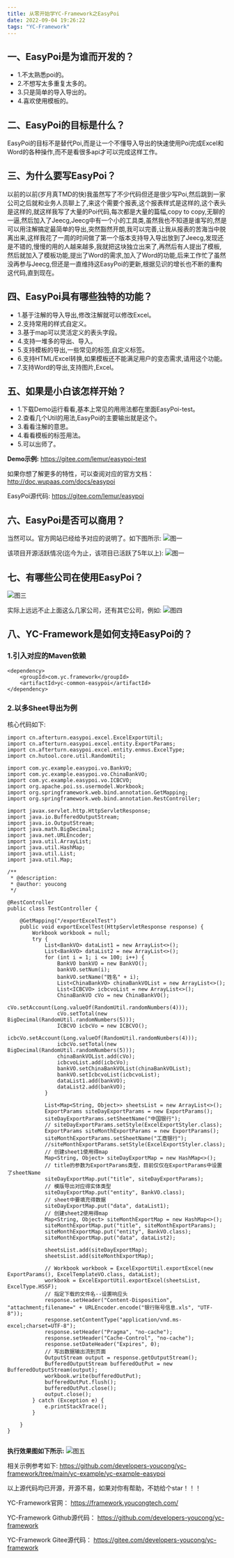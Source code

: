 ```yaml
---
title: 从零开始学YC-Framework之EasyPoi
date: 2022-09-04 19:26:22
tags: "YC-Framework"
---
```


## 一、EasyPoi是为谁而开发的？
<!--more-->

- 1.不太熟悉poi的。
- 2.不想写太多重复太多的。
- 3.只是简单的导入导出的。
- 4.喜欢使用模板的。


## 二、EasyPoi的目标是什么？
EasyPoi的目标不是替代Poi,而是让一个不懂导入导出的快速使用Poi完成Excel和Word的各种操作,而不是看很多api才可以完成这样工作。

## 三、为什么要写EasyPoi？
以前的以前(岁月真TMD的快)我虽然写了不少代码但还是很少写Poi,然后跳到一家公司之后就和业务人员聊上了,来这个需要个报表,这个报表样式是这样的,这个表头是这样的,就这样我写了大量的Poi代码,每次都是大量的篇幅,copy to copy,无聊的一逼,然后加入了Jeecg,Jeecg中有一个小的工具类,虽然我也不知道是谁写的,然是可以用注解搞定最简单的导出,突然豁然开朗,我可以完善,让我从报表的苦海当中脱离出来,这样我花了一周的时间做了第一个版本支持导入导出放到了Jeecg,发现还是不错的,慢慢的用的人越来越多,我就把这块独立出来了,再然后有人提出了模板,然后就加入了模板功能,提出了Word的需求,加入了Word的功能,后来工作忙了虽然没再参与Jeecg,但还是一直维持这EasyPoi的更新,根据见识的增长也不断的重构这代码,直到现在。

## 四、EasyPoi具有哪些独特的功能？
- 1.基于注解的导入导出,修改注解就可以修改Excel。
- 2.支持常用的样式自定义。
- 3.基于map可以灵活定义的表头字段。
- 4.支持一堆多的导出、导入。
- 5.支持模板的导出,一些常见的标签,自定义标签。
- 6.支持HTML/Excel转换,如果模板还不能满足用户的变态需求,请用这个功能。
- 7.支持Word的导出,支持图片,Excel。


## 五、如果是小白该怎样开始？
- 1.下载Demo运行看看,基本上常见的用用法都在里面EasyPoi-test。
- 2.查看几个Util的用法,EasyPoi的主要输出就是这个。
- 3.看看注解的意思。
- 4.看看模板的标签用法。
- 5.可以出师了。

**Demo示例:**
https://gitee.com/lemur/easypoi-test

如果你想了解更多的特性，可以查阅对应的官方文档：
http://doc.wupaas.com/docs/easypoi

EasyPoi源代码:
https://gitee.com/lemur/easypoi

## 六、EasyPoi是否可以商用？
当然可以。官方网站已经给予对应的说明了。如下图所示:
![图一](从零开始学YC-Framework之EasyPoi/01.png)

该项目开源活跃情况(迄今为止，该项目已活跃了5年以上):
![图一](从零开始学YC-Framework之EasyPoi/02.png)

## 七、有哪些公司在使用EasyPoi？
![图三](从零开始学YC-Framework之EasyPoi/03.png)

实际上远远不止上面这么几家公司，还有其它公司，例如:
![图四](从零开始学YC-Framework之EasyPoi/04.png)

## 八、YC-Framework是如何支持EasyPoi的？

### 1.引入对应的Maven依赖
```
<dependency>
    <groupId>com.yc.framework</groupId>
    <artifactId>yc-common-easypoi</artifactId>
</dependency>

```

### 2.以多Sheet导出为例
核心代码如下:
```
import cn.afterturn.easypoi.excel.ExcelExportUtil;
import cn.afterturn.easypoi.excel.entity.ExportParams;
import cn.afterturn.easypoi.excel.entity.enmus.ExcelType;
import cn.hutool.core.util.RandomUtil;

import com.yc.example.easypoi.vo.BankVO;
import com.yc.example.easypoi.vo.ChinaBankVO;
import com.yc.example.easypoi.vo.ICBCVO;
import org.apache.poi.ss.usermodel.Workbook;
import org.springframework.web.bind.annotation.GetMapping;
import org.springframework.web.bind.annotation.RestController;

import javax.servlet.http.HttpServletResponse;
import java.io.BufferedOutputStream;
import java.io.OutputStream;
import java.math.BigDecimal;
import java.net.URLEncoder;
import java.util.ArrayList;
import java.util.HashMap;
import java.util.List;
import java.util.Map;

/**
 * @description:
 * @author: youcong
 */

@RestController
public class TestController {

    @GetMapping("/exportExcelTest")
    public void exportExcelTest(HttpServletResponse response) {
        Workbook workbook = null;
        try {
            List<BankVO> dataList1 = new ArrayList<>();
            List<BankVO> dataList2 = new ArrayList<>();
            for (int i = 1; i <= 100; i++) {
                BankVO bankVO = new BankVO();
                bankVO.setNum(i);
                bankVO.setName("姓名" + i);
                List<ChinaBankVO> chinaBankVOList = new ArrayList<>();
                List<ICBCVO> icbcvoList = new ArrayList<>();
                ChinaBankVO cVo = new ChinaBankVO();
                cVo.setAccount(Long.valueOf(RandomUtil.randomNumbers(4)));
                cVo.setTotal(new BigDecimal(RandomUtil.randomNumbers(5)));
                ICBCVO icbcVo = new ICBCVO();
                icbcVo.setAccount(Long.valueOf(RandomUtil.randomNumbers(4)));
                icbcVo.setTotal(new BigDecimal(RandomUtil.randomNumbers(5)));
                chinaBankVOList.add(cVo);
                icbcvoList.add(icbcVo);
                bankVO.setChinaBankVOList(chinaBankVOList);
                bankVO.setIcbcvoList(icbcvoList);
                dataList1.add(bankVO);
                dataList2.add(bankVO);
            }

            List<Map<String, Object>> sheetsList = new ArrayList<>();
            ExportParams siteDayExportParams = new ExportParams();
            siteDayExportParams.setSheetName("中国银行");
            // siteDayExportParams.setStyle(ExcelExportStyler.class);
            ExportParams siteMonthExportParams = new ExportParams();
            siteMonthExportParams.setSheetName("工商银行");
            //siteMonthExportParams.setStyle(ExcelExportStyler.class);
            // 创建sheet1使用得map
            Map<String, Object> siteDayExportMap = new HashMap<>();
            // title的参数为ExportParams类型，目前仅仅在ExportParams中设置了sheetName
            siteDayExportMap.put("title", siteDayExportParams);
            // 模版导出对应得实体类型
            siteDayExportMap.put("entity", BankVO.class);
            // sheet中要填充得数据
            siteDayExportMap.put("data", dataList1);
            // 创建sheet2使用得map
            Map<String, Object> siteMonthExportMap = new HashMap<>();
            siteMonthExportMap.put("title", siteMonthExportParams);
            siteMonthExportMap.put("entity", BankVO.class);
            siteMonthExportMap.put("data", dataList2);

            sheetsList.add(siteDayExportMap);
            sheetsList.add(siteMonthExportMap);

            // Workbook workbook = ExcelExportUtil.exportExcel(new ExportParams(), ExcelTemplateVO.class, dataList);
            workbook = ExcelExportUtil.exportExcel(sheetsList, ExcelType.HSSF);
            // 指定下载的文件名--设置响应头
            response.setHeader("Content-Disposition", "attachment;filename=" + URLEncoder.encode("银行账号信息.xls", "UTF-8"));
            response.setContentType("application/vnd.ms-excel;charset=UTF-8");
            response.setHeader("Pragma", "no-cache");
            response.setHeader("Cache-Control", "no-cache");
            response.setDateHeader("Expires", 0);
            // 写出数据输出流到页面
            OutputStream output = response.getOutputStream();
            BufferedOutputStream bufferedOutPut = new BufferedOutputStream(output);
            workbook.write(bufferedOutPut);
            bufferedOutPut.flush();
            bufferedOutPut.close();
            output.close();
        } catch (Exception e) {
            e.printStackTrace();
        }

    }
}


```

**执行效果图如下所示:**
![图五](从零开始学YC-Framework之EasyPoi/05.png)

相关示例参考如下:
https://github.com/developers-youcong/yc-framework/tree/main/yc-example/yc-example-easypoi

以上源代码均已开源，开源不易，如果对你有帮助，不妨给个star！！！

YC-Framework官网：
https://framework.youcongtech.com/

YC-Framework Github源代码：
https://github.com/developers-youcong/yc-framework

YC-Framework Gitee源代码：
https://gitee.com/developers-youcong/yc-framework